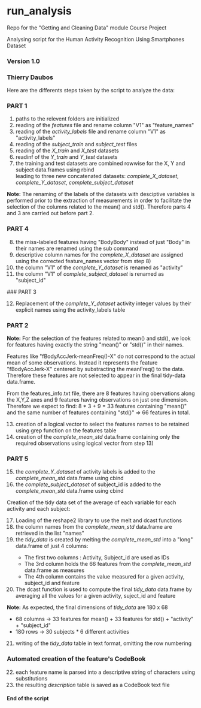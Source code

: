 # run_analysis
Repo for the "Getting and Cleaning Data" module Course Project

Analysing script for the Human Activity Recognition Using Smartphones Dataset
### Version 1.0
### Thierry Daubos

Here are the differents steps taken by the script to analyze the data:

### PART 1
<ol>
<li> paths to the relevent folders are initialized </li>
<li> reading of the <i>features</i> file and rename column "V1" as "feature_names" </li>
<li> reading of the <i>activity_labels</i> file and rename column "V1" as "activity_labels" </li>
<li> reading of the <i>subject_train</i> and <i>subject_test</i> files</li>
<li> reading of the <i>X_train</i> and <i>X_test</i> datasets </li>
<li> readinf of the <i>Y_train</i> and <i>Y_test</i> datasets </li>
<li> the training and test datasets are combined rowwise for the X, Y and subject data.frames using rbind </li>
     leading to three new concatenated datasets: <i>complete_X_dataset</i>, <i>complete_Y_dataset</i>,         <i>complete_subject_dataset</i> </li>
</ol>

**Note:** The renaming of the labels of the datasets with desciptive variables is performed prior to the extraction of measurements in order to facilitate the selection of the columns related to the mean() and std(). Therefore parts 4 and 3 are carried out before part 2.

### PART 4
<ol start="8">
<li> the miss-labeled features having "BodyBody" instead of just "Body" in their names are renamed using the sub command </li>
<li> descriptive column names for the <i>complete_X_dataset</i> are assigned using the corrected feature_names vector from step 8) </li>
<li> the column "V1" of the <i>complete_Y_dataset</i> is renamed as "activity" </li>
<li> the column "V1" of <i>complete_subject_dataset</i> is renamed as "subject_id" </li>
</ol>
### PART 3
<ol start="12">
<li>  Replacement of the <i>complete_Y_dataset</i> activity integer values by their explicit names using the activity_labels table</li>
</ol>

### PART 2
**Note:** For the selection of the features related to mean() and std(), we look for features having exactly the string "mean()" or "std()" in their names. 

Features like "fBodyAccJerk-meanFreq()-X" do not correspond to the actual mean of some observations. Instead it represents the feature "fBodyAccJerk-X" centered by substracting the meanFreq() to the data. Therefore these features are not selected to appear in the final tidy-data data.frame.

From the features_info.txt file, there are 8 features having obervations along the X,Y,Z axes and 9 features having observations on just one dimension. Therefore we expect to find: 8 * 3 + 9 = 33 features containing "mean()" and the same number of features containing "std()" => 66 features in total.

<ol start="13">
<li> creation of a logical vector to select the features names to be retained using grep function on the features table </li>
<li> creation of the <i>complete_mean_std</i> data.frame containing only the required observations using logical vector from step 13) </li>
</ol>

### PART 5
<ol start="15">
<li> the <i>complete_Y_dataset</i> of activity labels is added to the <i>complete_mean_std</i> data.frame using cbind </li>
<li> the <i>complete_subject_dataset</i> of subject_id is added to the <i>complete_mean_std</i> data.frame using cbind </li>
</ol>

Creation of the tidy data set of the average of each variable for each activity and each subject:
<ol start="17">
<li> Loading of the reshape2 library to use the melt and dcast functions </li>
<li> the column names from the <i>complete_mean_std</i> data.frame are retrieved in the list "names" </li>
<li> the <i>tidy_data</i> is created by melting the <i>complete_mean_std</i> into a "long" data.frame of just 4 columns: </li>
     <ul>
     <li> The first two columns : Activity, Subject_id are used as IDs </li>
     <li> The 3rd column holds the 66 features from the <i>complete_mean_std</i> data.frame as measures </li>
     <li> The 4th column contains the value measured for a given activity, subject_id and feature </li>
    </ul>
<li> The dcast function is used to compute the final <i>tidy_data</i> data.frame by averaging all the values for a given activity, suject_id and feature </li>
</ol>

**Note:** As expected, the final dimensions of <i>tidy_data</i> are 180 x 68
          <ul>
          <li> 68 columns -> 33 features for mean() + 33 features for std() + "activity" + "subject_id" </li>
          <li> 180 rows   -> 30 subjects * 6 different activities </li>
          </ul>
<ol start="21">
<li> writing of the <i>tidy_data</i> table in text format, omitting the row numbering </li>
</ol>

### Automated creation of the feature's CodeBook
<ol start="22">
<li> each feature name is parsed into a descriptive string of characters using substitutions </li>
<li> the resulting <i>description</i> table is saved as a CodeBook text file </li>
</ol>

#### End of the script

